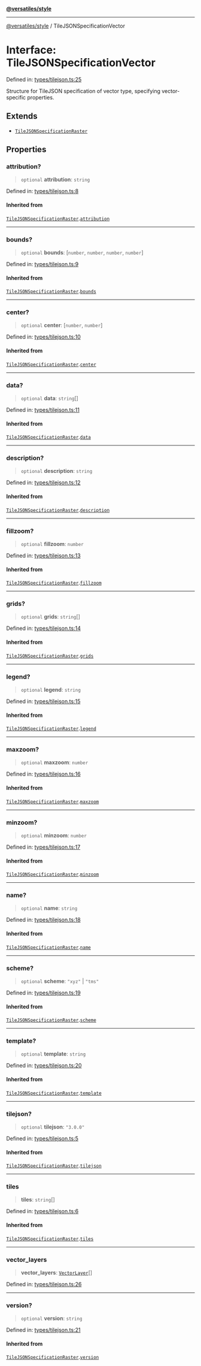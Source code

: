 [**@versatiles/style**](../README.md)

***

[@versatiles/style](../globals.md) / TileJSONSpecificationVector

# Interface: TileJSONSpecificationVector

Defined in: [types/tilejson.ts:25](https://github.com/versatiles-org/versatiles-style/blob/main/src/types/tilejson.ts#L25)

Structure for TileJSON specification of vector type, specifying vector-specific properties.

## Extends

- [`TileJSONSpecificationRaster`](TileJSONSpecificationRaster.md)

## Properties

### attribution?

> `optional` **attribution**: `string`

Defined in: [types/tilejson.ts:8](https://github.com/versatiles-org/versatiles-style/blob/main/src/types/tilejson.ts#L8)

#### Inherited from

[`TileJSONSpecificationRaster`](TileJSONSpecificationRaster.md).[`attribution`](TileJSONSpecificationRaster.md#attribution)

***

### bounds?

> `optional` **bounds**: \[`number`, `number`, `number`, `number`\]

Defined in: [types/tilejson.ts:9](https://github.com/versatiles-org/versatiles-style/blob/main/src/types/tilejson.ts#L9)

#### Inherited from

[`TileJSONSpecificationRaster`](TileJSONSpecificationRaster.md).[`bounds`](TileJSONSpecificationRaster.md#bounds)

***

### center?

> `optional` **center**: \[`number`, `number`\]

Defined in: [types/tilejson.ts:10](https://github.com/versatiles-org/versatiles-style/blob/main/src/types/tilejson.ts#L10)

#### Inherited from

[`TileJSONSpecificationRaster`](TileJSONSpecificationRaster.md).[`center`](TileJSONSpecificationRaster.md#center)

***

### data?

> `optional` **data**: `string`[]

Defined in: [types/tilejson.ts:11](https://github.com/versatiles-org/versatiles-style/blob/main/src/types/tilejson.ts#L11)

#### Inherited from

[`TileJSONSpecificationRaster`](TileJSONSpecificationRaster.md).[`data`](TileJSONSpecificationRaster.md#data)

***

### description?

> `optional` **description**: `string`

Defined in: [types/tilejson.ts:12](https://github.com/versatiles-org/versatiles-style/blob/main/src/types/tilejson.ts#L12)

#### Inherited from

[`TileJSONSpecificationRaster`](TileJSONSpecificationRaster.md).[`description`](TileJSONSpecificationRaster.md#description)

***

### fillzoom?

> `optional` **fillzoom**: `number`

Defined in: [types/tilejson.ts:13](https://github.com/versatiles-org/versatiles-style/blob/main/src/types/tilejson.ts#L13)

#### Inherited from

[`TileJSONSpecificationRaster`](TileJSONSpecificationRaster.md).[`fillzoom`](TileJSONSpecificationRaster.md#fillzoom)

***

### grids?

> `optional` **grids**: `string`[]

Defined in: [types/tilejson.ts:14](https://github.com/versatiles-org/versatiles-style/blob/main/src/types/tilejson.ts#L14)

#### Inherited from

[`TileJSONSpecificationRaster`](TileJSONSpecificationRaster.md).[`grids`](TileJSONSpecificationRaster.md#grids)

***

### legend?

> `optional` **legend**: `string`

Defined in: [types/tilejson.ts:15](https://github.com/versatiles-org/versatiles-style/blob/main/src/types/tilejson.ts#L15)

#### Inherited from

[`TileJSONSpecificationRaster`](TileJSONSpecificationRaster.md).[`legend`](TileJSONSpecificationRaster.md#legend)

***

### maxzoom?

> `optional` **maxzoom**: `number`

Defined in: [types/tilejson.ts:16](https://github.com/versatiles-org/versatiles-style/blob/main/src/types/tilejson.ts#L16)

#### Inherited from

[`TileJSONSpecificationRaster`](TileJSONSpecificationRaster.md).[`maxzoom`](TileJSONSpecificationRaster.md#maxzoom)

***

### minzoom?

> `optional` **minzoom**: `number`

Defined in: [types/tilejson.ts:17](https://github.com/versatiles-org/versatiles-style/blob/main/src/types/tilejson.ts#L17)

#### Inherited from

[`TileJSONSpecificationRaster`](TileJSONSpecificationRaster.md).[`minzoom`](TileJSONSpecificationRaster.md#minzoom)

***

### name?

> `optional` **name**: `string`

Defined in: [types/tilejson.ts:18](https://github.com/versatiles-org/versatiles-style/blob/main/src/types/tilejson.ts#L18)

#### Inherited from

[`TileJSONSpecificationRaster`](TileJSONSpecificationRaster.md).[`name`](TileJSONSpecificationRaster.md#name)

***

### scheme?

> `optional` **scheme**: `"xyz"` \| `"tms"`

Defined in: [types/tilejson.ts:19](https://github.com/versatiles-org/versatiles-style/blob/main/src/types/tilejson.ts#L19)

#### Inherited from

[`TileJSONSpecificationRaster`](TileJSONSpecificationRaster.md).[`scheme`](TileJSONSpecificationRaster.md#scheme)

***

### template?

> `optional` **template**: `string`

Defined in: [types/tilejson.ts:20](https://github.com/versatiles-org/versatiles-style/blob/main/src/types/tilejson.ts#L20)

#### Inherited from

[`TileJSONSpecificationRaster`](TileJSONSpecificationRaster.md).[`template`](TileJSONSpecificationRaster.md#template)

***

### tilejson?

> `optional` **tilejson**: `"3.0.0"`

Defined in: [types/tilejson.ts:5](https://github.com/versatiles-org/versatiles-style/blob/main/src/types/tilejson.ts#L5)

#### Inherited from

[`TileJSONSpecificationRaster`](TileJSONSpecificationRaster.md).[`tilejson`](TileJSONSpecificationRaster.md#tilejson)

***

### tiles

> **tiles**: `string`[]

Defined in: [types/tilejson.ts:6](https://github.com/versatiles-org/versatiles-style/blob/main/src/types/tilejson.ts#L6)

#### Inherited from

[`TileJSONSpecificationRaster`](TileJSONSpecificationRaster.md).[`tiles`](TileJSONSpecificationRaster.md#tiles)

***

### vector\_layers

> **vector\_layers**: [`VectorLayer`](VectorLayer.md)[]

Defined in: [types/tilejson.ts:26](https://github.com/versatiles-org/versatiles-style/blob/main/src/types/tilejson.ts#L26)

***

### version?

> `optional` **version**: `string`

Defined in: [types/tilejson.ts:21](https://github.com/versatiles-org/versatiles-style/blob/main/src/types/tilejson.ts#L21)

#### Inherited from

[`TileJSONSpecificationRaster`](TileJSONSpecificationRaster.md).[`version`](TileJSONSpecificationRaster.md#version)
